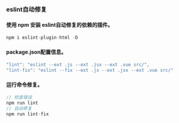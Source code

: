 ### eslint自动修复

#### 使用 npm 安装 eslint自动修复的依赖的插件。

```  js
npm i eslint-plugin-html -D
```

#### package.json配置信息。

``` js
"lint": "eslint --ext .js --ext .jsx --ext .vue src/",
"lint-fix": "eslint --fix --ext .js --ext .jsx --ext .vue src/"
```

#### 运行命令修复。

``` js
// 检查错误
npm run lint
// 自动修复
npm run lint-fix
```
